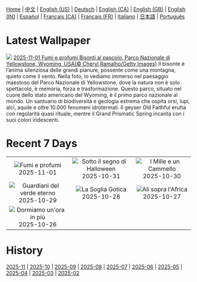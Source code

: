 [Home](../README.md) | [中文](zh-CN.md) | [English (US)](en-US.md) | [Deutsch](de-DE.md) | [English (CA)](en-CA.md) | [English (GB)](en-GB.md) | [English (IN)](en-IN.md) | [Español](es-ES.md) | [Français (CA)](fr-CA.md) | [Français (FR)](fr-FR.md) | [Italiano](it-IT.md) | [日本語](ja-JP.md) | [Português](pt-BR.md)

# Latest Wallpaper
![](https://www.bing.com/th?id=OHR.BisonSprings_IT-IT4205256619_UHD.jpg)
[2025-11-01 Fumi e profumi Bisonti al pascolo, Parco Nazionale di Yellowstone, Wyoming, USA(© Cheryl Ramalho/Getty Images)](https://www.bing.com/th?id=OHR.BisonSprings_IT-IT4205256619_UHD.jpg)
Il bisonte è l’anima silenziosa delle grandi pianure, possente come una montagna, quieto come il vento. Nella foto, lo vediamo immerso nel paesaggio maestoso del Parco Nazionale di Yellowstone, dove la natura non è solo spettacolo, è memoria, forza e trasformazione. Questo parco, situato nel cuore dello stato americano del Wyoming, è il primo parco nazionale al mondo. Un santuario di biodiversità e geologia estrema che ospita orsi, lupi, alci, aquile e oltre 10.000 fenomeni idrotermali. Il geyser Old Faithful erutta con regolarità quasi rituale, mentre il Grand Prismatic Spring incanta con i suoi colori iridescenti.

# Recent 7 Days
|  |  |  |
|:---:|:---:|:---:|
| ![](https://www.bing.com/th?id=OHR.BisonSprings_IT-IT4205256619_400x240.jpg "Fumi e profumi") 2025-11-01 | ![](https://www.bing.com/th?id=OHR.BranCastle_IT-IT4029236084_400x240.jpg "Sotto il segno di Halloween") 2025-10-31 | ![](https://www.bing.com/th?id=OHR.PushkarFair_IT-IT9959541344_400x240.jpg "I Mille e un Cammello") 2025-10-30 |
| ![](https://www.bing.com/th?id=OHR.FanalForest_IT-IT1040239574_400x240.jpg "Guardiani del verde eterno") 2025-10-29 | ![](https://www.bing.com/th?id=OHR.TepliceRocks_IT-IT0944419526_400x240.jpg "La Soglia Gotica") 2025-10-28 | ![](https://www.bing.com/th?id=OHR.AfricanRaven_IT-IT9701842647_400x240.jpg "Ali sopra l'Africa") 2025-10-27 |
| ![](https://www.bing.com/th?id=OHR.ItalyClock_IT-IT0847273649_400x240.jpg "Dormiamo un'ora in più") 2025-10-26 |  |  |

# History
[2025-11](../archives/wallpaper/it-IT/w_2025_11.md) | [2025-10](../archives/wallpaper/it-IT/w_2025_10.md) | [2025-09](../archives/wallpaper/it-IT/w_2025_09.md) | [2025-08](../archives/wallpaper/it-IT/w_2025_08.md) | [2025-07](../archives/wallpaper/it-IT/w_2025_07.md) | [2025-06](../archives/wallpaper/it-IT/w_2025_06.md) | [2025-05](../archives/wallpaper/it-IT/w_2025_05.md) | [2025-04](../archives/wallpaper/it-IT/w_2025_04.md) | [2025-03](../archives/wallpaper/it-IT/w_2025_03.md) | [2025-02](../archives/wallpaper/it-IT/w_2025_02.md)
